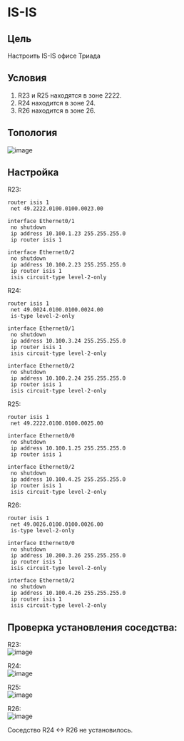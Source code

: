 # IS-IS
## Цель
Настроить IS-IS офисе Триада
## Условия
1. R23 и R25 находятся в зоне 2222.
2. R24 находится в зоне 24.
3. R26 находится в зоне 26.

## Топология
![image](https://github.com/a-trubin/OTUS-Network-engineer/assets/130133180/f6d8dcb0-27a6-4542-9d80-e67a456c69a7)

## Настройка

R23:
```
router isis 1
 net 49.2222.0100.0100.0023.00

interface Ethernet0/1
 no shutdown
 ip address 10.100.1.23 255.255.255.0
 ip router isis 1

interface Ethernet0/2
 no shutdown
 ip address 10.100.2.23 255.255.255.0
 ip router isis 1
 isis circuit-type level-2-only
```

R24:
```
router isis 1
 net 49.0024.0100.0100.0024.00
 is-type level-2-only

interface Ethernet0/1
 no shutdown
 ip address 10.100.3.24 255.255.255.0
 ip router isis 1
 isis circuit-type level-2-only

interface Ethernet0/2
 no shutdown
 ip address 10.100.2.24 255.255.255.0
 ip router isis 1
 isis circuit-type level-2-only
```
R25:
```
router isis 1
 net 49.2222.0100.0100.0025.00

interface Ethernet0/0
 no shutdown
 ip address 10.100.1.25 255.255.255.0
 ip router isis 1

interface Ethernet0/2
 no shutdown
 ip address 10.100.4.25 255.255.255.0
 ip router isis 1
 isis circuit-type level-2-only
```

R26:
```
router isis 1
 net 49.0026.0100.0100.0026.00
 is-type level-2-only

interface Ethernet0/0
 no shutdown
 ip address 10.200.3.26 255.255.255.0
 ip router isis 1
 isis circuit-type level-2-only

interface Ethernet0/2
 no shutdown
 ip address 10.100.4.26 255.255.255.0
 ip router isis 1
 isis circuit-type level-2-only
```

## Проверка установления соседства:

R23:  
![image](https://github.com/a-trubin/OTUS-Network-engineer/assets/130133180/3c4eee5a-38d6-4f15-bad3-308ffd79e3a6)

R24:  
![image](https://github.com/a-trubin/OTUS-Network-engineer/assets/130133180/94db8e4d-06ea-463e-b181-78f0d9372578)

R25:  
![image](https://github.com/a-trubin/OTUS-Network-engineer/assets/130133180/b1d10942-9376-4c5b-8bd5-f205663ef29a)

R26:  
![image](https://github.com/a-trubin/OTUS-Network-engineer/assets/130133180/c5043451-8750-4ea5-8667-851bfb157c6c)


Соседство R24 <-> R26 не установилось.



